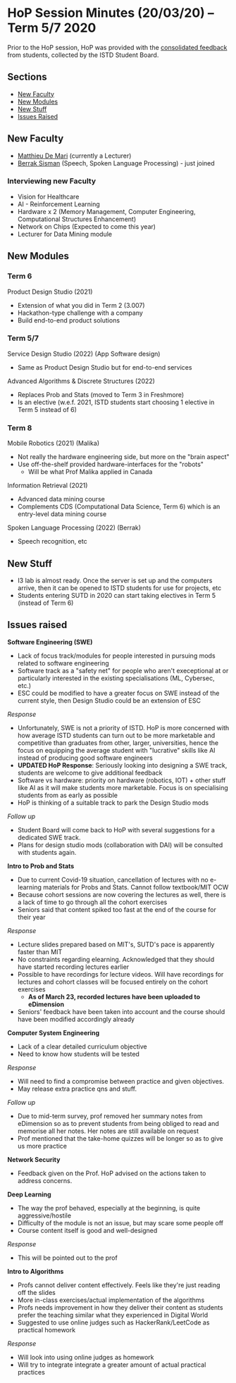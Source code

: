 # HoP Session Minutes (20/03/20) – Term 5/7 2020

Prior to the HoP session, HoP was provided with the [consolidated feedback](https://docs.google.com/document/d/19rx-gyVJbjUMfDQTKoaeG-OFC9StHN--TJaX7gQ7HQc/edit?usp=sharing) from students, collected by the ISTD Student Board.

## Sections

* [New Faculty](#new-faculty)
* [New Modules](#new-modules)
* [New Stuff](#new-stuff)
* [Issues Raised](#issues-raised)

## New Faculty

 - [Matthieu De Mari](https://istd.sutd.edu.sg/people/faculty/matthieu-de-mari) (currently a Lecturer)
 - [Berrak Sisman](https://istd.sutd.edu.sg/people/faculty/berrak-sisman) (Speech, Spoken Language Processing) - just joined

### Interviewing new Faculty

- Vision for Healthcare
- AI - Reinforcement Learning
- Hardware x 2 (Memory Management, Computer Engineering, Computational Structures Enhancement)
- Network on Chips (Expected to come this year)
- Lecturer for Data Mining module

## New Modules

### Term 6

Product Design Studio (2021)

- Extension of what you did in Term 2 (3.007)
- Hackathon-type challenge with a company
- Build end-to-end product solutions

### Term 5/7

Service Design Studio (2022) (App Software design)

- Same as Product Design Studio but for end-to-end services

Advanced Algorithms & Discrete Structures (2022)

- Replaces Prob and Stats (moved to Term 3 in Freshmore)
- Is an elective (w.e.f. 2021, ISTD students start choosing 1 elective in Term 5 instead of 6)

### Term 8

Mobile Robotics (2021) (Malika)

- Not really the hardware engineering side, but more on the "brain aspect"
- Use off-the-shelf provided hardware-interfaces for the "robots"
    - Will be what Prof Malika applied in Canada

Information Retrieval (2021)

- Advanced data mining course
- Complements CDS (Computational Data Science, Term 6) which is an entry-level data mining course

Spoken Language Processing (2022) (Berrak)

- Speech recognition, etc

## New Stuff

- I3 lab is almost ready. Once the server is set up and the computers arrive, then it can be opened to ISTD students for use for projects, etc
- Students entering SUTD in 2020 can start taking electives in Term 5 (instead of Term 6)

## Issues raised

**Software Engineering (SWE)**

- Lack of focus track/modules for people interested in pursuing mods related to software engineering
- Software track as a "safety net" for people who aren't execeptional at or particularly interested in the existing specialisations (ML, Cybersec, etc.)
- ESC could be modified to have a greater focus on SWE instead of the current style, then Design Studio could be an extension of ESC

*Response*

- Unfortunately, SWE is not a priority of ISTD. HoP is more concerned with how average ISTD students can turn out to be more marketable and competitive than graduates from other, larger, universities, hence the focus on equipping the average student with "lucrative" skills like AI instead of producing good software engineers
- **UPDATED HoP Response**: Seriously looking into designing a SWE track, students are welcome to give additional feedback
- Software vs hardware: priority on hardware (robotics, IOT) + other stuff like AI as it will make students more marketable. Focus is on specialising students from as early as possible
- HoP is thinking of a suitable track to park the Design Studio mods

*Follow up*

- Student Board will come back to HoP with several suggestions for a dedicated SWE track.
- Plans for design studio mods (collaboration with DAI) will be consulted with students again.

**Intro to Prob and Stats**

- Due to current Covid-19 situation, cancellation of lectures with no e-learning materials for Probs and Stats. Cannot follow textbook/MIT OCW
- Because cohort sessions are now covering the lectures as well, there is a lack of time to go through all the cohort exercises
- Seniors said that content spiked too fast at the end of the course for their year

*Response*

- Lecture slides prepared based on MIT's, SUTD's pace is apparently faster than MIT
- No constraints regarding elearning. Acknowledged that they should have started recording lectures earlier
- Possible to have recordings for lecture videos. Will have recordings for lectures and cohort classes will be focused entirely on the cohort exercises
    - **As of March 23, recorded lectures have been uploaded to eDimension**
- Seniors' feedback have been taken into account and the course should have been modified accordingly already


**Computer System Engineering**

- Lack of a clear detailed curriculum objective
- Need to know how students will be tested

*Response*

- Will need to find a compromise between practice and given objectives.
- May release extra practice qns and stuff.

*Follow up*

- Due to mid-term survey, prof removed her summary notes from eDimension so as to prevent students from being obliged to read and memorise all her notes. Her notes are still available on request
- Prof mentioned that the take-home quizzes will be longer so as to give us more practice

**Network Security**

- Feedback given on the Prof. HoP advised on the actions taken to address concerns.

**Deep Learning**

- The way the prof behaved, especially at the beginning,  is quite aggressive/hostile
- Difficulty of the module is not an issue, but may scare some people off
- Course content itself is good and well-designed

*Response*

- This will be pointed out to the prof

**Intro to Algorithms**

- Profs cannot deliver content effectively. Feels like they're just reading off the slides
- More in-class exercises/actual implementation of the algorithms
- Profs needs improvement in how they deliver their content as students prefer the teaching similar what they experienced in Digital World
- Suggested to use online judges such as HackerRank/LeetCode as practical homework

*Response*
- Will look into using online judges as homework
- Will try to integrate integrate a greater amount of actual practical practices
